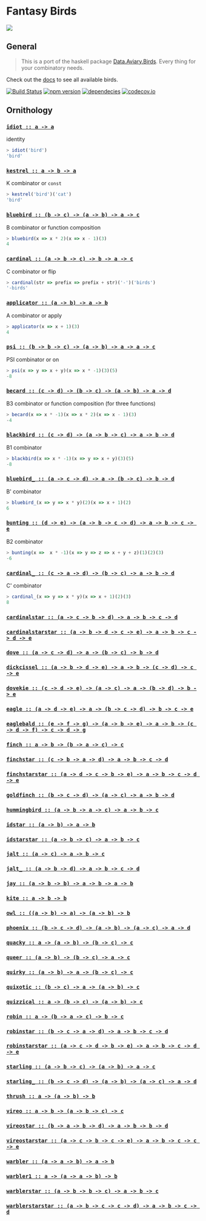 Fantasy Birds
=============

![](https://raw.github.com/puffnfresh/fantasy-land/master/logo.png)

## General

> This is a port of the haskell package [Data.Aviary.Birds][haskell-docs].
Every thing for your combinatory needs.

Check out the [docs](#ornithology) to see all available birds.

[![Build Status](https://travis-ci.org/stoeffel/fantasy-birds.svg)](https://travis-ci.org/stoeffel/fantasy-birds)
[![npm version](https://badge.fury.io/js/fantasy-birds.svg)](http://badge.fury.io/js/fantasy-birds)
[![dependecies](https://david-dm.org/stoeffel/fantasy-birds.svg)](https://david-dm.org/stoeffel/fantasy-birds.svg)
[![codecov.io](https://codecov.io/github/stoeffel/fantasy-birds/coverage.svg?branch=master)](https://codecov.io/github/stoeffel/fantasy-birds?branch=master)

[docs]: ./DOCS.md
[haskell-docs]: https://hackage.haskell.org/package/data-aviary-0.4.0/docs/Data-Aviary-Birds.html
[haskell-source]: https://hackage.haskell.org/package/data-aviary-0.4.0/docs/src/Data-Aviary-Birds.html


## Ornithology


<h3 name="idiot"><code><a href="https://github.com/stoeffel/fantasy-birds/blob/master/fantasy-birds.js#L1">idiot :: a -> a</a></code></h3>

identity

```js
> idiot('bird')
'bird'
```

<h3 name="kestrel"><code><a href="https://github.com/stoeffel/fantasy-birds/blob/master/fantasy-birds.js#L11">kestrel :: a -> b -> a</a></code></h3>

K combinator or `const`

```js
> kestrel('bird')('cat')
'bird'
```

<h3 name="bluebird"><code><a href="https://github.com/stoeffel/fantasy-birds/blob/master/fantasy-birds.js#L21">bluebird :: (b -> c) -> (a -> b) -> a -> c</a></code></h3>

B combinator or function composition

```js
> bluebird(x => x * 2)(x => x - 1)(3)
4
```

<h3 name="cardinal"><code><a href="https://github.com/stoeffel/fantasy-birds/blob/master/fantasy-birds.js#L31">cardinal :: (a -> b -> c) -> b -> a -> c</a></code></h3>

C combinator or flip

```js
> cardinal(str => prefix => prefix + str)('-')('birds')
'-birds'
```

<h3 name="applicator"><code><a href="https://github.com/stoeffel/fantasy-birds/blob/master/fantasy-birds.js#L41">applicator :: (a -> b) -> a -> b</a></code></h3>

A combinator or apply

```js
> applicator(x => x + 1)(3)
4
```

<h3 name="psi"><code><a href="https://github.com/stoeffel/fantasy-birds/blob/master/fantasy-birds.js#L51">psi :: (b -> b -> c) -> (a -> b) -> a -> a -> c</a></code></h3>

PSI combinator or on

```js
> psi(x => y => x + y)(x => x * -1)(3)(5)
-8
```

<h3 name="becard"><code><a href="https://github.com/stoeffel/fantasy-birds/blob/master/fantasy-birds.js#L61">becard :: (c -> d) -> (b -> c) -> (a -> b) -> a -> d</a></code></h3>

B3 combinator or function composition (for three functions)

```js
> becard(x => x * -1)(x => x * 2)(x => x - 1)(3)
-4
```

<h3 name="blackbird"><code><a href="https://github.com/stoeffel/fantasy-birds/blob/master/fantasy-birds.js#L71">blackbird :: (c -> d) -> (a -> b -> c) -> a -> b -> d</a></code></h3>

B1 combinator

```js
> blackbird(x => x * -1)(x => y => x + y)(3)(5)
-8
```

<h3 name="bluebird_"><code><a href="https://github.com/stoeffel/fantasy-birds/blob/master/fantasy-birds.js#L81">bluebird_ :: (a -> c -> d) -> a -> (b -> c) -> b -> d</a></code></h3>

B' combinator

```js
> bluebird_(x => y => x * y)(2)(x => x + 1)(2)
6
```

<h3 name="bunting"><code><a href="https://github.com/stoeffel/fantasy-birds/blob/master/fantasy-birds.js#L91">bunting :: (d -> e) -> (a -> b -> c -> d) -> a -> b -> c -> e</a></code></h3>

B2 combinator

```js
> bunting(x =>  x * -1)(x => y => z => x + y + z)(1)(2)(3)
-6
```

<h3 name="cardinal_"><code><a href="https://github.com/stoeffel/fantasy-birds/blob/master/fantasy-birds.js#L101">cardinal_ :: (c -> a -> d) -> (b -> c) -> a -> b -> d</a></code></h3>

C' combinator

```js
> cardinal_(x => y => x * y)(x => x + 1)(2)(3)
8
```

<h3 name="cardinalstar"><code><a href="https://github.com/stoeffel/fantasy-birds/blob/master/fantasy-birds.js#L111">cardinalstar :: (a -> c -> b -> d) -> a -> b -> c -> d</a></code></h3>

<h3 name="cardinalstarstar"><code><a href="https://github.com/stoeffel/fantasy-birds/blob/master/fantasy-birds.js#L114">cardinalstarstar :: (a -> b -> d -> c -> e) -> a -> b -> c -> d -> e</a></code></h3>

<h3 name="dove"><code><a href="https://github.com/stoeffel/fantasy-birds/blob/master/fantasy-birds.js#L117">dove :: (a -> c -> d) -> a -> (b -> c) -> b -> d</a></code></h3>

<h3 name="dickcissel"><code><a href="https://github.com/stoeffel/fantasy-birds/blob/master/fantasy-birds.js#L120">dickcissel :: (a -> b -> d -> e) -> a -> b -> (c -> d) -> c -> e</a></code></h3>

<h3 name="dovekie"><code><a href="https://github.com/stoeffel/fantasy-birds/blob/master/fantasy-birds.js#L123">dovekie :: (c -> d -> e) -> (a -> c) -> a -> (b -> d) -> b -> e</a></code></h3>

<h3 name="eagle"><code><a href="https://github.com/stoeffel/fantasy-birds/blob/master/fantasy-birds.js#L126">eagle :: (a -> d -> e) -> a -> (b -> c -> d) -> b -> c -> e</a></code></h3>

<h3 name="eaglebald"><code><a href="https://github.com/stoeffel/fantasy-birds/blob/master/fantasy-birds.js#L129">eaglebald :: (e -> f -> g) -> (a -> b -> e) -> a -> b -> (c -> d -> f) -> c -> d -> g</a></code></h3>

<h3 name="finch"><code><a href="https://github.com/stoeffel/fantasy-birds/blob/master/fantasy-birds.js#L132">finch :: a -> b -> (b -> a -> c) -> c</a></code></h3>

<h3 name="finchstar"><code><a href="https://github.com/stoeffel/fantasy-birds/blob/master/fantasy-birds.js#L135">finchstar :: (c -> b -> a -> d) -> a -> b -> c -> d</a></code></h3>

<h3 name="finchstarstar"><code><a href="https://github.com/stoeffel/fantasy-birds/blob/master/fantasy-birds.js#L138">finchstarstar :: (a -> d -> c -> b -> e) -> a -> b -> c -> d -> e</a></code></h3>

<h3 name="goldfinch"><code><a href="https://github.com/stoeffel/fantasy-birds/blob/master/fantasy-birds.js#L141">goldfinch :: (b -> c -> d) -> (a -> c) -> a -> b -> d</a></code></h3>

<h3 name="hummingbird"><code><a href="https://github.com/stoeffel/fantasy-birds/blob/master/fantasy-birds.js#L144">hummingbird :: (a -> b -> a -> c) -> a -> b -> c</a></code></h3>

<h3 name="idstar"><code><a href="https://github.com/stoeffel/fantasy-birds/blob/master/fantasy-birds.js#L147">idstar :: (a -> b) -> a -> b</a></code></h3>

<h3 name="idstarstar"><code><a href="https://github.com/stoeffel/fantasy-birds/blob/master/fantasy-birds.js#L150">idstarstar :: (a -> b -> c) -> a -> b -> c</a></code></h3>

<h3 name="jalt"><code><a href="https://github.com/stoeffel/fantasy-birds/blob/master/fantasy-birds.js#L153">jalt :: (a -> c) -> a -> b -> c</a></code></h3>

<h3 name="jalt_"><code><a href="https://github.com/stoeffel/fantasy-birds/blob/master/fantasy-birds.js#L156">jalt_ :: (a -> b -> d) -> a -> b -> c -> d</a></code></h3>

<h3 name="jay"><code><a href="https://github.com/stoeffel/fantasy-birds/blob/master/fantasy-birds.js#L159">jay :: (a -> b -> b) -> a -> b -> a -> b</a></code></h3>

<h3 name="kite"><code><a href="https://github.com/stoeffel/fantasy-birds/blob/master/fantasy-birds.js#L162">kite :: a -> b -> b</a></code></h3>

<h3 name="owl"><code><a href="https://github.com/stoeffel/fantasy-birds/blob/master/fantasy-birds.js#L165">owl :: ((a -> b) -> a) -> (a -> b) -> b</a></code></h3>

<h3 name="phoenix"><code><a href="https://github.com/stoeffel/fantasy-birds/blob/master/fantasy-birds.js#L168">phoenix :: (b -> c -> d) -> (a -> b) -> (a -> c) -> a -> d</a></code></h3>

<h3 name="quacky"><code><a href="https://github.com/stoeffel/fantasy-birds/blob/master/fantasy-birds.js#L171">quacky :: a -> (a -> b) -> (b -> c) -> c</a></code></h3>

<h3 name="queer"><code><a href="https://github.com/stoeffel/fantasy-birds/blob/master/fantasy-birds.js#L174">queer :: (a -> b) -> (b -> c) -> a -> c</a></code></h3>

<h3 name="quirky"><code><a href="https://github.com/stoeffel/fantasy-birds/blob/master/fantasy-birds.js#L177">quirky :: (a -> b) -> a -> (b -> c) -> c</a></code></h3>

<h3 name="quixotic"><code><a href="https://github.com/stoeffel/fantasy-birds/blob/master/fantasy-birds.js#L180">quixotic :: (b -> c) -> a -> (a -> b) -> c</a></code></h3>

<h3 name="quizzical"><code><a href="https://github.com/stoeffel/fantasy-birds/blob/master/fantasy-birds.js#L183">quizzical :: a -> (b -> c) -> (a -> b) -> c</a></code></h3>

<h3 name="robin"><code><a href="https://github.com/stoeffel/fantasy-birds/blob/master/fantasy-birds.js#L186">robin :: a -> (b -> a -> c) -> b -> c</a></code></h3>

<h3 name="robinstar"><code><a href="https://github.com/stoeffel/fantasy-birds/blob/master/fantasy-birds.js#L189">robinstar :: (b -> c -> a -> d) -> a -> b -> c -> d</a></code></h3>

<h3 name="robinstarstar"><code><a href="https://github.com/stoeffel/fantasy-birds/blob/master/fantasy-birds.js#L192">robinstarstar :: (a -> c -> d -> b -> e) -> a -> b -> c -> d -> e</a></code></h3>

<h3 name="starling"><code><a href="https://github.com/stoeffel/fantasy-birds/blob/master/fantasy-birds.js#L195">starling :: (a -> b -> c) -> (a -> b) -> a -> c</a></code></h3>

<h3 name="starling_"><code><a href="https://github.com/stoeffel/fantasy-birds/blob/master/fantasy-birds.js#L198">starling_ :: (b -> c -> d) -> (a -> b) -> (a -> c) -> a -> d</a></code></h3>

<h3 name="thrush"><code><a href="https://github.com/stoeffel/fantasy-birds/blob/master/fantasy-birds.js#L201">thrush :: a -> (a -> b) -> b</a></code></h3>

<h3 name="vireo"><code><a href="https://github.com/stoeffel/fantasy-birds/blob/master/fantasy-birds.js#L204">vireo :: a -> b -> (a -> b -> c) -> c</a></code></h3>

<h3 name="vireostar"><code><a href="https://github.com/stoeffel/fantasy-birds/blob/master/fantasy-birds.js#L207">vireostar :: (b -> a -> b -> d) -> a -> b -> b -> d</a></code></h3>

<h3 name="vireostarstar"><code><a href="https://github.com/stoeffel/fantasy-birds/blob/master/fantasy-birds.js#L210">vireostarstar :: (a -> c -> b -> c -> e) -> a -> b -> c -> c -> e</a></code></h3>

<h3 name="warbler"><code><a href="https://github.com/stoeffel/fantasy-birds/blob/master/fantasy-birds.js#L213">warbler :: (a -> a -> b) -> a -> b</a></code></h3>

<h3 name="warbler1"><code><a href="https://github.com/stoeffel/fantasy-birds/blob/master/fantasy-birds.js#L216">warbler1 :: a -> (a -> a -> b) -> b</a></code></h3>

<h3 name="warblerstar"><code><a href="https://github.com/stoeffel/fantasy-birds/blob/master/fantasy-birds.js#L219">warblerstar :: (a -> b -> b -> c) -> a -> b -> c</a></code></h3>

<h3 name="warblerstarstar"><code><a href="https://github.com/stoeffel/fantasy-birds/blob/master/fantasy-birds.js#L222">warblerstarstar :: (a -> b -> c -> c -> d) -> a -> b -> c -> d</a></code></h3>

